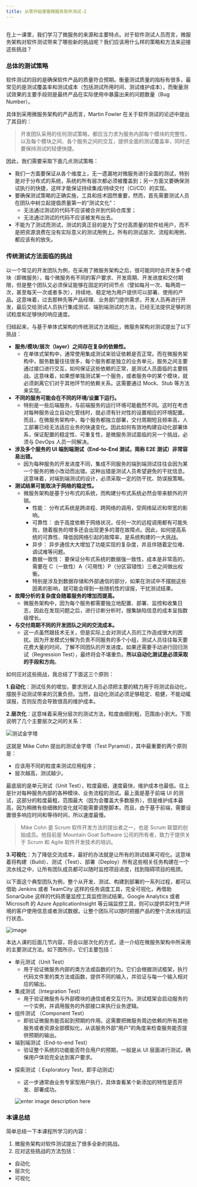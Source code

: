 ```yaml
---
title: 从零开始掌握微服务软件测试-2
---
```

<article id="topicContainer" class="column_content"><h2 class="topic_title"></h2><div><p>在上一课里，我们学习了微服务的来源和主要特点。对于软件测试人员而言，微服务架构对软件测试带来了哪些新的挑战呢？我们应该用什么样的策略和方法来迎接这些挑战？</p>
<h3 id="">总体的测试策略</h3>
<p>软件测试的目的是确保软件产品的质量符合预期。衡量测试质量的指标有很多，最常见的是测试覆盖率和测试成本（包括测试所用时间、测试维护成本），而衡量测试效果的主要手段则是最终产品在实际使用中暴露出来的问题数量（Bug Number）。</p>
<p>具体到采用微服务架构的产品而言，Martin Fowler 在关于软件测试的论述中提出了其目的：</p>
<blockquote>
  <p>开发团队采用的任何测试策略，都应当力求为服务内部每个模块的完整性，以及每个模块之间、各个服务之间的交互，提供全面的测试覆盖率，同时还要保持测试的轻便快捷。</p>
</blockquote>
<p>因此，我们需要采取下面几点测试策略：</p>
<ul>
<li>我们一方面要保证从各个维度上，无一遗漏地对微服务进行全面的测试，特别是对于分布式的系统，系统的所有层次都必须被覆盖到；另一方面又要确保测试执行的快捷，这样才能保证持续集成/持续交付（CI/CD）的实现。</li>
<li>要确保测试策略的正确实施，工具和技术固然重要，然而，首先需要测试人员在团队中树立起提倡质量第一的“测试文化”：<ul>
<li>无法通过测试的代码不应该被合并到代码仓库里；</li>
<li>无法通过测试的代码不应该被发布出去。</li></ul></li>
<li>不能为了测试而测试，测试的真正目的是为了交付高质量的软件给用户，而不是把资源浪费在没有实际意义的测试用例上。所有的测试层次、流程和用例，都应该有的放矢。</li>
</ul>
<h3 id="-1">传统测试方法面临的挑战</h3>
<p>以一个常见的开发团队为例，在采用了微服务架构之后，很可能同时会开发多个模块（即微服务），每个微服务有不同的客户要求、开发周期、开发进度和交付期限，但是整个团队又必须保证能够在固定的时间节点（譬如每月一次、每两周一次，甚至每天一次或者多次），持续地、稳定地为用户提供可以部署、使用的产品。这意味着，过去那种先等产品经理、业务部门提供需求，开发人员再进行开发，最后交给测试人员执行集成测试、端到端测试的方法，已经无法提供足够的测试粒度和足够快的响应速度。</p>
<p>归结起来，与基于单体式架构的传统测试方法相比，微服务架构对测试提出了以下挑战：</p>
<ul>
<li><strong>服务/模块/层次（layer）之间存在复杂的依赖性。</strong><ul>
<li>在单体式架构中，通常使用集成测试来验证依赖是否正常。而在微服务架构中，服务数量往往很多，每个服务都是独立的业务单元，服务之间主要通过接口进行交互，如何保证这些依赖的正常，是测试人员面临的主要挑战。这意味着，如果想单独测试某一个服务，或者服务中的某个模块，就必须剥离它们对于其他环节的依赖关系。这需要通过 Mock、Stub 等方法来实现。</li></ul></li>
<li><strong>不同的服务可能会在不同的环境/设置下运行。</strong><ul>
<li>特别是一些后端服务，与前端服务的运行环境可能截然不同。这时在考虑对每种服务设立自动化管线时，就必须有针对性的设置相应的环境配置。而且，在微服务架构中，每个服务都独立部署，交付周期短且频率高，人工部署已经无法适应业务的快速变化。因此如何有效地构建自动化部署体系，保证配置的稳定性、可重复性，是微服务测试面临的另一个挑战，必须与 DevOps 人员一同解决。</li></ul></li>
<li><strong>涉及多个服务的 UI 端到端测试（End-to-End 测试，简称 E2E 测试）非常容易出错。</strong><ul>
<li>因为每种服务的开发进度不同，集成不同服务的端到端测试往往会因为某一个服务的微小改动而出错。这种出错是测试人员希望避免的干扰信息。这意味着，对端到端测试的设计，必须采取一定的防干扰、防误报策略。</li></ul></li>
<li><strong>测试结果可能取决于网络的稳定性。</strong><ul>
<li>微服务架构是基于分布式的系统，而构建分布式系统必然会带来额外的开销。<ul>
<li>性能： 分布式系统是跨进程、跨网络的调用，受网络延迟和带宽的影响。</li>
<li>可靠性： 由于高度依赖于网络状况，任何一次的远程调用都有可能失败，随着服务的增多还会出现更多的潜在故障点。因此，如何提高系统的可靠性、降低因网络引起的故障率，是系统构建的一大挑战。</li>
<li>异步： 异步通信大大增加了功能实现的复杂度，并且伴随着定位难、调试难等问题。</li>
<li>数据一致性： 要保证分布式系统的数据强一致性，成本是非常高的，需要在 C（一致性）A（可用性）P（分区容错性）三者之间做出权衡。</li>
<li>特别是涉及到数据存储和外部通信的部分，如果在测试中不摆脱这些因素的影响，就可能会得到一些随机性的误报，干扰测试结果。</li></ul></li></ul></li>
<li><strong>故障分析的复杂度会随着服务的增加而提高。</strong><ul>
<li>微服务架构中，因为每个服务都需要独立地配置、部署、监控和收集日志，因此在发现问题之后，进行诊断分析时，搜集缺陷信息的成本呈指数级增长。 </li></ul></li>
<li><strong>与交付周期不同的开发团队之间的交流成本。</strong><ul>
<li>这一点虽然跟技术无关，但是实际上会对测试人员的工作造成很大的困扰。因为开发模式分解为负责不同服务的多个小组，测试人员往往每天要花费大量的时间，了解不同团队的开发进度。如果还需要手动进行回归测试（Regression Test），最终将会不堪重负。<strong>所以自动化测试是必须采取的手段和方向</strong>。</li></ul></li>
</ul>
<p>如何应对这些挑战，我总结了下面这三个原则：</p>
<p><strong>1.自动化</strong>：测试任务的增加，要求测试人员必须把主要的精力用于将测试自动化，摆脱手动测试带来的沉重负担。当然，自动化测试必须足够稳定、稳健，不能动辄误报，否则反而会导致很高的维护成本。</p>
<p><strong>2.层次化</strong>：这意味着采用分层次的测试方法，粒度由细到粗，范围由小到大。下图说明了几个主要层次之间的关系：</p>
<p><img src="http://images.gitbook.cn/43413eb0-5a6b-11e8-8688-db4a175ee56b" alt="测试金字塔" /></p>
<p>这就是 Mike Cohn 提出的测试金字塔（Test Pyramid），其中最重要的两个原则是：</p>
<ul>
<li>应该用不同的粒度来测试应用程序；</li>
<li>层次越高，测试越少。</li>
</ul>
<p>最底层的是单元测试（Unit Test），粒度最细，速度最快，维护成本也最低。往上是针对每种服务内部的各种模块、业务流程的测试。最上面是基于前端 UI 的测试，这部分的粒度最粗，范围最大（因为会覆盖大多数服务），但是维护成本最高，因为稍微有些细微的变化就可能需要调整脚本。而且，由于基于前端，需要设置很多响应时间和等待时间，所以速度最慢。</p>
<blockquote>
  <p>Mike Cohn 是 Scrum 软件开发方法的提出者之一，也是 Scrum 联盟的创始成员。他目前是 Mountain Goat Software 公司的所有者，致力于提供关于 Scrum 和 Agile 软件开发技术的培训。</p>
</blockquote>
<p><strong>3.可视化</strong>：为了降低交流成本，最好的办法就是让所有的测试结果可视化。这意味着将构建（Build）、测试（Test）、部署（Deploy）所有这些相关任务构建在一个流水线之中，让所有团队成员都可以随时监控项目进度，找到阻碍项目的瓶颈。</p>
<p>以下面这个典型团队为例，整个从开发、测试、构建到部署的一系列过程，都可以借助 Jenkins 或者 TeamCity 这样的任务调度工具，完全可视化，再借助 SonarQube 这样的代码质量监控工具监控测试结果。Google Analytics 或者  Microsoft 的 Azure ApplicationInsight 等云端监控工具，则可以提供实时生产环境的客户使用信息或者测试数据，让整个团队可以随时把握产品的整个流水线的运行状态。</p>
<p><img src="http://images.gitbook.cn/cf1b3f30-5a6b-11e8-8688-db4a175ee56b" alt="image" /></p>
<p>本达人课的后面几节内容，将会以层次化的方式，逐一介绍在微服务架构中所采用的主要测试方法。如下图所示，它们主要包括：</p>
<ul>
<li>单元测试（Unit Test）

<ul>
<li>用于验证微服务内部的类方法或函数的行为。它们会根据测试框架，执行代码文件里的类方法或函数，提供不同的输入，并验证与每一个输入相对应的输出。</li></ul>

</li>
<li>集成测试（Integration Test）

<ul>
<li>用于验证微服务与外部模块的通信或者交互行为。测试框架会启动服务的一个实例，并调用服务的外部接口来执行业务逻辑。</li></ul>

</li>
<li>组件测试 （Component Test）

<ul>
<li>即验证微服务能否起到预期的作用。这需要把微服务周边依赖的所有其他服务或者资源全部模拟化，从该服务外部“用户”的角度来检查服务能否提供预期的输出。 </li></ul>

</li>
<li>端到端测试（End-to-end Test）

<ul>
<li>验证整个系统的功能能否符合用户的预期，一般是从 UI 层面进行测试，确保用户体验完全达到客户要求。</li></ul>

</li>
<li><p>探索测试（ Exploratory Test，即手动测试）</p>
<ul>
<li>这一步通常由业务专家型用户执行，具体查看某个新添加的特性是否开发、部署成功。</li></ul>
<p><img src="http://images.gitbook.cn/2c8176d0-5a6c-11e8-8688-db4a175ee56b" alt="enter image description here" /></p></li>
</ul>
<h3 id="-2">本课总结</h3>
<p>简单总结一下本课程所学习的内容：</p>
<ol>
<li>微服务架构对软件测试提出了很多全新的挑战。</li>
<li>应对这些挑战的方法包括：</li>
</ol>
<ul>
<li>自动化</li>
<li>层次化</li>
<li>可视化</li>
</ul></div></article>